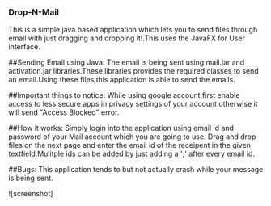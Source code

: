 ### Drop-N-Mail
This is a simple java based application which lets you to send files through email with just dragging and dropping it!.This uses the JavaFX for User interface.

##Sending Email using Java:
The email is being sent using mail.jar and activation.jar libraries.These libraries provides the required classes to send an email.Using these files,this application is able to send the emails.

##Important things to notice:
While using google account,first enable access to less secure apps in privacy settings of your account otherwise it will send "Access Blocked" error.

##How it works:
Simply login into the application using email id and password of your Mail account which you are going to use.
Drag and drop files on the next page and enter the email id of the receipent in the given textfield.Mulitple ids can be added by just adding a ';' after every email id.

##Bugs:
This application tends to but not actually crash while your message is being sent.

![screenshot]
